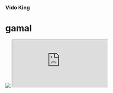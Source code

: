 ### Vido King

# gamal

<img src="https://www.google.com/images/branding/googlelogo/2x/googlelogo_light_color_272x92dp.png"/>

<iframe src="https://google.com"/>

=== "tab_1"

    Content of tab_1  

=== "tab_2"

    Content of tab_2  
